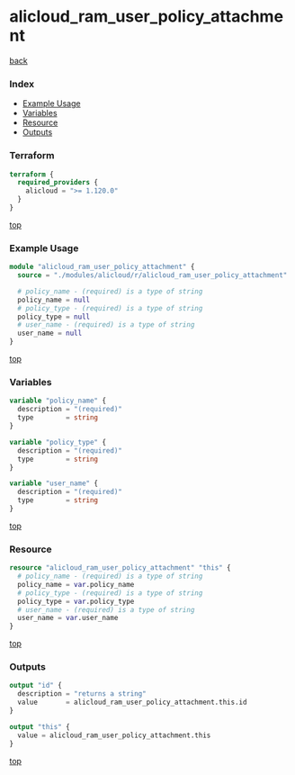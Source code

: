 # alicloud_ram_user_policy_attachment

[back](../alicloud.md)

### Index

- [Example Usage](#example-usage)
- [Variables](#variables)
- [Resource](#resource)
- [Outputs](#outputs)

### Terraform

```terraform
terraform {
  required_providers {
    alicloud = ">= 1.120.0"
  }
}
```

[top](#index)

### Example Usage

```terraform
module "alicloud_ram_user_policy_attachment" {
  source = "./modules/alicloud/r/alicloud_ram_user_policy_attachment"

  # policy_name - (required) is a type of string
  policy_name = null
  # policy_type - (required) is a type of string
  policy_type = null
  # user_name - (required) is a type of string
  user_name = null
}
```

[top](#index)

### Variables

```terraform
variable "policy_name" {
  description = "(required)"
  type        = string
}

variable "policy_type" {
  description = "(required)"
  type        = string
}

variable "user_name" {
  description = "(required)"
  type        = string
}
```

[top](#index)

### Resource

```terraform
resource "alicloud_ram_user_policy_attachment" "this" {
  # policy_name - (required) is a type of string
  policy_name = var.policy_name
  # policy_type - (required) is a type of string
  policy_type = var.policy_type
  # user_name - (required) is a type of string
  user_name = var.user_name
}
```

[top](#index)

### Outputs

```terraform
output "id" {
  description = "returns a string"
  value       = alicloud_ram_user_policy_attachment.this.id
}

output "this" {
  value = alicloud_ram_user_policy_attachment.this
}
```

[top](#index)